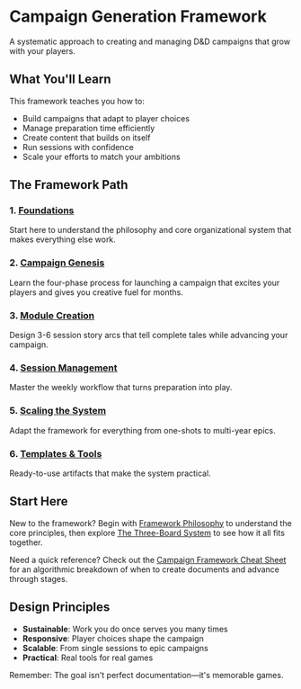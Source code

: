 # Campaign Generation Framework

A systematic approach to creating and managing D&D campaigns that grow with your players.

## What You'll Learn

This framework teaches you how to:
- Build campaigns that adapt to player choices
- Manage preparation time efficiently
- Create content that builds on itself
- Run sessions with confidence
- Scale your efforts to match your ambitions

## The Framework Path

### 1. [Foundations](./01-foundations/README.md)
Start here to understand the philosophy and core organizational system that makes everything else work.

### 2. [Campaign Genesis](./02-campaign-genesis/README.md)
Learn the four-phase process for launching a campaign that excites your players and gives you creative fuel for months.

### 3. [Module Creation](./03-module-creation/README.md)
Design 3-6 session story arcs that tell complete tales while advancing your campaign.

### 4. [Session Management](./04-session-management/README.md)
Master the weekly workflow that turns preparation into play.

### 5. [Scaling the System](./05-scaling/README.md)
Adapt the framework for everything from one-shots to multi-year epics.

### 6. [Templates & Tools](./06-templates/README.md)
Ready-to-use artifacts that make the system practical.

## Start Here

New to the framework? Begin with [Framework Philosophy](./01-foundations/README.md) to understand the core principles, then explore [The Three-Board System](./01-foundations/three-board-system.md) to see how it all fits together.

Need a quick reference? Check out the [Campaign Framework Cheat Sheet](./cheat-sheet.md) for an algorithmic breakdown of when to create documents and advance through stages.

## Design Principles

- **Sustainable**: Work you do once serves you many times
- **Responsive**: Player choices shape the campaign
- **Scalable**: From single sessions to epic campaigns
- **Practical**: Real tools for real games

Remember: The goal isn't perfect documentation—it's memorable games.